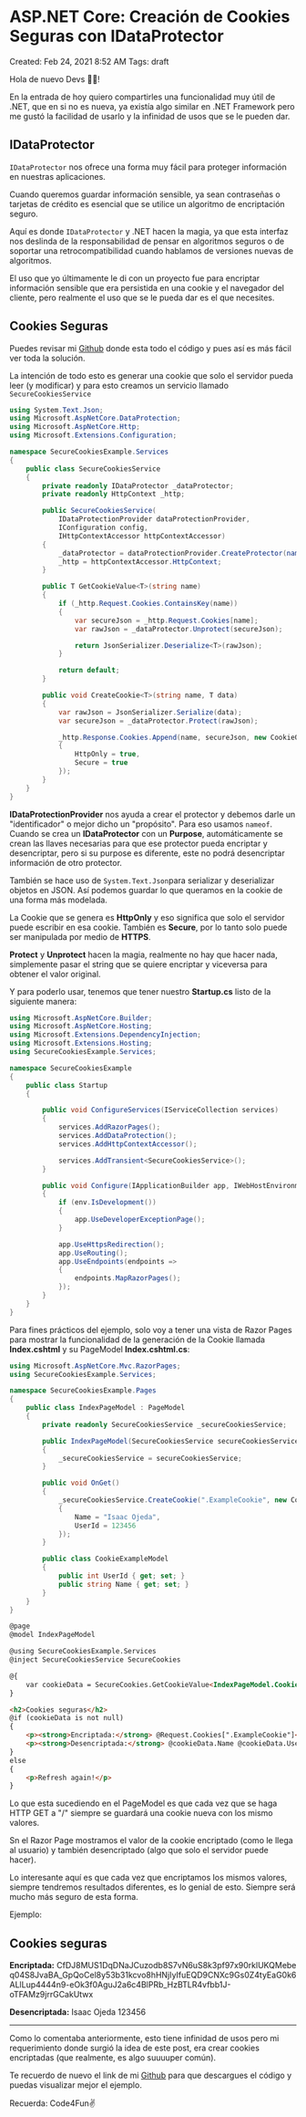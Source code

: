 # ASP.NET Core: Creación de Cookies Seguras con IDataProtector

Created: Feb 24, 2021 8:52 AM
Tags: draft

Hola de nuevo Devs 👋🏽!

En la entrada de hoy quiero compartirles una funcionalidad muy útil de .NET, que en si no es nueva, ya existía algo similar en .NET Framework pero me gustó la facilidad de usarlo y la infinidad de usos que se le pueden dar.

## IDataProtector

`IDataProtector` nos ofrece una forma muy fácil para proteger información en nuestras aplicaciones.

Cuando queremos guardar información sensible, ya sean contraseñas o tarjetas de crédito es esencial que se utilice un algoritmo de encriptación seguro.

Aquí es donde `IDataProtector` y .NET hacen la magia, ya que esta interfaz nos deslinda de la responsabilidad de pensar en algoritmos seguros o de soportar una retrocompatibilidad cuando hablamos de versiones nuevas de algoritmos.

El uso que yo últimamente le di con un proyecto fue para encriptar información sensible que era persistida en una cookie y el navegador del cliente, pero realmente el uso que se le pueda dar es el que necesites.

## Cookies Seguras

Puedes revisar mi [Github](https://github.com/isaacOjeda/DevToPosts) donde esta todo el código y pues así es más fácil ver toda la solución.

La intención de todo esto es generar una cookie que solo el servidor pueda leer (y modificar) y para esto creamos un servicio llamado `SecureCookiesService`

```csharp
using System.Text.Json;
using Microsoft.AspNetCore.DataProtection;
using Microsoft.AspNetCore.Http;
using Microsoft.Extensions.Configuration;

namespace SecureCookiesExample.Services
{
    public class SecureCookiesService
    {
        private readonly IDataProtector _dataProtector;
        private readonly HttpContext _http;

        public SecureCookiesService(
            IDataProtectionProvider dataProtectionProvider,
            IConfiguration config,
            IHttpContextAccessor httpContextAccessor)
        {
            _dataProtector = dataProtectionProvider.CreateProtector(nameof(SecureCookiesService));
            _http = httpContextAccessor.HttpContext;
        }

        public T GetCookieValue<T>(string name)
        {
            if (_http.Request.Cookies.ContainsKey(name))
            {
                var secureJson = _http.Request.Cookies[name];
                var rawJson = _dataProtector.Unprotect(secureJson);

                return JsonSerializer.Deserialize<T>(rawJson);
            }

            return default;
        }

        public void CreateCookie<T>(string name, T data)
        {
            var rawJson = JsonSerializer.Serialize(data);
            var secureJson = _dataProtector.Protect(rawJson);

            _http.Response.Cookies.Append(name, secureJson, new CookieOptions
            {
                HttpOnly = true,
                Secure = true
            });
        }
    }
}
```

**IDataProtectionProvider** nos ayuda a crear el protector y debemos darle un "identificador" o mejor dicho un "propósito". Para eso usamos `nameof`. Cuando se crea un **IDataProtector** con un **Purpose**, automáticamente se crean las llaves necesarias para que ese protector pueda encriptar y desencriptar, pero si su purpose es diferente, este no podrá desencriptar información de otro protector. 

También se hace uso de `System.Text.Json`para serializar y deserializar objetos en JSON. Así podemos guardar lo que queramos en la cookie de una forma más modelada.

La Cookie que se genera es **HttpOnly** y eso significa que solo el servidor puede escribir en esa cookie. También es **Secure**, por lo tanto solo puede ser manipulada por medio de **HTTPS**.

**Protect** y **Unprotect** hacen la magia, realmente no hay que hacer nada, simplemente pasar el string que se quiere encriptar y viceversa para obtener el valor original.

Y para poderlo usar, tenemos que tener nuestro **Startup.cs** listo de la siguiente manera:

```csharp
using Microsoft.AspNetCore.Builder;
using Microsoft.AspNetCore.Hosting;
using Microsoft.Extensions.DependencyInjection;
using Microsoft.Extensions.Hosting;
using SecureCookiesExample.Services;

namespace SecureCookiesExample
{
    public class Startup
    {

        public void ConfigureServices(IServiceCollection services)
        {
            services.AddRazorPages();
            services.AddDataProtection();
            services.AddHttpContextAccessor();

            services.AddTransient<SecureCookiesService>();
        }

        public void Configure(IApplicationBuilder app, IWebHostEnvironment env)
        {
            if (env.IsDevelopment())
            {
                app.UseDeveloperExceptionPage();
            }

            app.UseHttpsRedirection();
            app.UseRouting();
            app.UseEndpoints(endpoints =>
            {
                endpoints.MapRazorPages();
            });
        }
    }
}
```

Para fines prácticos del ejemplo, solo voy a tener una vista de Razor Pages para mostrar la funcionalidad de la generación de la Cookie llamada **Index.cshtml** y su PageModel **Index.cshtml.cs**:

```csharp
using Microsoft.AspNetCore.Mvc.RazorPages;
using SecureCookiesExample.Services;

namespace SecureCookiesExample.Pages
{
    public class IndexPageModel : PageModel
    {
        private readonly SecureCookiesService _secureCookiesService;

        public IndexPageModel(SecureCookiesService secureCookiesService)
        {
            _secureCookiesService = secureCookiesService;
        }

        public void OnGet()
        {
            _secureCookiesService.CreateCookie(".ExampleCookie", new CookieExampleModel
            {
                Name = "Isaac Ojeda",
                UserId = 123456
            });
        }

        public class CookieExampleModel
        {
            public int UserId { get; set; }
            public string Name { get; set; }
        }
    }
}
```

```html
@page
@model IndexPageModel

@using SecureCookiesExample.Services
@inject SecureCookiesService SecureCookies

@{
    var cookieData = SecureCookies.GetCookieValue<IndexPageModel.CookieExampleModel>(".ExampleCookie");
}

<h2>Cookies seguras</h2>
@if (cookieData is not null)
{
    <p><strong>Encriptada:</strong> @Request.Cookies[".ExampleCookie"]</p>
    <p><strong>Desencriptada:</strong> @cookieData.Name @cookieData.UserId</p>
}
else
{
    <p>Refresh again!</p>
}
```

Lo que esta sucediendo en el PageModel es que cada vez que se haga HTTP GET a "/" siempre se guardará una cookie nueva con los mismo valores.

Sn el Razor Page mostramos el valor de la cookie encriptado (como le llega al usuario) y también desencriptado (algo que solo el servidor puede hacer).

Lo interesante aquí es que cada vez que encriptamos los mismos valores, siempre tendremos resultados diferentes, es lo genial de esto. Siempre será mucho más seguro de esta forma.

Ejemplo:

## Cookies seguras

**Encriptada:** CfDJ8MUS1DqDNaJCuzodb8S7vN6uS8k3pf97x90rklUKQMebeq04S8JvaBA_GpQoCel8y53b31kcvo8hHNjIyIfuEQD9CNXc9Gs0Z4tyEaG0k6ALlLup4444n9-eOk3f0AguJ2a6c4BlPRb_HzBTLR4vfbb1J-oTFAMz9jrrGCakUtwx

**Desencriptada:** Isaac Ojeda 123456

---

Como lo comentaba anteriormente, esto tiene infinidad de usos pero mi requerimiento donde surgió la idea de este post, era crear cookies encriptadas (que realmente, es algo suuuuper común).

Te recuerdo de nuevo el link de mi [Github](https://github.com/isaacOjeda/DevToPosts/tree/main/SecureCookiesExample) para que descargues el código y puedas visualizar mejor el ejemplo.

Recuerda: Code4Fun✌